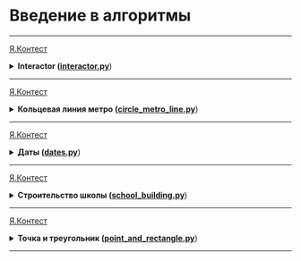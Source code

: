 # Введение в алгоритмы

---
[Я.Контест](https://contest.yandex.ru/contest/28730/problems/A/)

<details>
<summary>
<b>Interactor (<a href="interactor.py">interactor.py</a></b>)
</summary>

#### Условие
Лена руководит разработкой тестирующей системы, в которой реализованы интерактивные задачи.

До заверщения очередной стадии проекта осталось написать модуль,
определяющий итоговый вердикт системы для интерактивной задачи. Итоговый вердикт определяется из кода завершения задачи, вердикта интерактора и вердикта чекера по следующим правилам:

    Вердикт чекера и вердикт интерактора — это целые числа от 0 до 7 включительно.
    Код завершения задачи — это целое число от -128 до 127 включительно.
    Если интерактор выдал вердикт 0, итоговый вердикт равен 3 в случае, если программа завершилась с ненулевым кодом, и вердикту чекера в противном случае.
    Если интерактор выдал вердикт 1, итоговый вердикт равен вердикту чекера.
    Если интерактор выдал вердикт 4, итоговый вердикт равен 3 в случае, если программа завершилась с ненулевым кодом, и 4 в противном случае.
    Если интерактор выдал вердикт 6, итоговый вердикт равен 0.
    Если интерактор выдал вердикт 7, итоговый вердикт равен 1.
    В остальных случаях итоговый вердикт равен вердикту интерактора.

Ваша задача — реализовать этот модуль. 

#### Формат ввода
Входной файл состоит из трёх строк.
В первой задано целое число r (−128≤r≤127) — код завершения задачи, во второй — целое число i (0≤i≤7)
— вердикт интерактора, в третьей — целое число c (0≤c≤7) — вердикт чекера. 

#### Формат вывода
 Выведите одно целое число от 0 до 7 включительно — итоговый вердикт системы. 

#### Пример
<table>
  <tbody>
  <tr>
    <td><b>Ввод</b></td>
    <td><b>Вывод</b></td>
  </tr>
  <tr>
    <td valign="top">0<br>0<br>0</td>
  <td valign="top">0</td>
  </tr>
  </tbody>
</table>


<table>
  <tbody>
  <tr>
    <td><b>Ввод</b></td>
    <td><b>Вывод</b></td>
  </tr>
  <tr>
    <td valign="top">-1<br>0<br>1</td>
  <td valign="top">3</td>
  </tr>
  </tbody>
</table>

<table>
  <tbody>
  <tr>
    <td><b>Ввод</b></td>
    <td><b>Вывод</b></td>
  </tr>
  <tr>
    <td valign="top">42<br>1<br>6</td>
  <td valign="top">6</td>
  </tr>
  </tbody>
</table>
</details>

---
[Я.Контест](https://contest.yandex.ru/contest/28730/problems/B/)

<details>
<summary>
<b>Кольцевая линия метро (<a href="circle_metro_line.py">circle_metro_line.py</a></b>)
</summary>

#### Условие

Витя работает недалеко от одной из станций кольцевой линии Московского метро,
а живет рядом с другой станцией той же линии. Требуется выяснить,
мимо какого наименьшего количества промежуточных станций необходимо проехать Вите по кольцу,
чтобы добраться с работы домой. 

#### Формат ввода

Станции пронумерованы подряд натуральными числами 1, 2, 3, …, N (1-я станция – соседняя с N-й),
N не превосходит 100.
Вводятся три числа: сначала N – общее количество станций кольцевой линии,
а затем i и j – номера станции, на которой Витя садится, и станции,
на которой он должен выйти. Числа i и j не совпадают. Все числа разделены пробелом.


#### Формат вывода

Требуется выдать минимальное количество промежуточных станций
(не считая станции посадки и высадки), которые необходимо проехать Вите. 

#### Пример

<table>
  <tbody>
  <tr>
    <td><b>Ввод</b></td>
    <td><b>Вывод</b></td>
  </tr>
  <tr>
    <td valign="top">100 5 6</td>
  <td valign="top">0</td>
  </tr>
  </tbody>
</table>

<table>
  <tbody>
  <tr>
    <td><b>Ввод</b></td>
    <td><b>Вывод</b></td>
  </tr>
  <tr>
    <td valign="top">10 1 9</td>
  <td valign="top">1</td>
  </tr>
  </tbody>
</table>

#### Примечание

Пояснения к примерам:
1) На кольцевой линии 100 станций; проехать с 5-й на 6-ю станцию Витя может напрямую,
без промежуточных станций

2) На кольцевой линии 10 станций; проехать с 1-й на 9-ю станцию Витя может через одну промежуточную,
ее номер 10

</details>

---

[Я.Контест](https://contest.yandex.ru/contest/28730/problems/C/)

<details>
<summary>
<b>Даты (<a href="dates.py">dates.py</a></b>)
</summary>

#### Условие

Как известно, два наиболее распространённых формата записи даты
— это европейский (сначала день, потом месяц, потом год) и американски
(сначала месяц, потом день, потом год). Системный администратор поменял дату на одном
из бэкапов и сейчас хочет вернуть дату обратно. Но он не проверил, в каком
формате дата используется в системе. Может ли он обойтись без этой информации?
Иначе говоря, вам даётся запись некоторой корректной даты. Требуется выяснить,
однозначно ли по этой записи определяется дата даже без дополнительной информации о формате. 

#### Формат ввода

Первая строка входных данных содержит три целых числа
— x, y и z (1≤x≤31, 1≤y≤31, 1970≤z≤2069. Гарантируется,
что хотя бы в одном формате запись xyz задаёт корректную дату. 

#### Формат вывода

Выведите 1, если дата определяется однозначно, и 0 в противном случае.

#### Пример

<table>
  <tbody>
  <tr>
    <td><b>Ввод</b></td>
    <td><b>Вывод</b></td>
  </tr>
  <tr>
    <td valign="top">1 2 2003</td>
  <td valign="top">0</td>
  </tr>
  </tbody>
</table>

<table>
  <tbody>
  <tr>
    <td><b>Ввод</b></td>
    <td><b>Вывод</b></td>
  </tr>
  <tr>
    <td valign="top">2 29 2008</td>
  <td valign="top">1</td>
  </tr>
  </tbody>
</table>


#### Примечание

В первом примере при одной системе записи дата равна 1 февраля, 
при другой - 2 января 2003 года, то есть однозначно назвать дату не получается.
Во втором примере корректный вариант даты может быть только в американском формате,
где она задаёт 29 февраля 2008 года.
</details>

---

[Я.Контест](https://contest.yandex.ru/contest/28730/problems/D/)

<details>
<summary>
<b>Строительство школы (<a href="school_building.py">school_building.py</a></b>)
</summary>

#### Условие


В деревне Интернетовка все дома расположены вдоль одной улицы по одну сторону от нее.
По другую сторону от этой улицы пока ничего нет, но скоро все будет – школы, магазины, кинотеатры и т.д.
Для начала в этой деревне решили построить школу. Место для строительства школы решили выбрать так, 
чтобы суммарное расстояние, которое проезжают ученики от своих домов до школы, было минимально.
План деревни можно представить в виде прямой,
в некоторых целочисленных точках которой находятся дома учеников. 
Школу также разрешается строить только в целочисленной точке этой прямой
(в том числе разрешается строить школу в точке, где расположен один из домов
– ведь школа будет расположена с другой стороны улицы).
Напишите программу, которая по известным координатам 
домов учеников поможет определить координаты места строительства школы.



#### Формат ввода

Сначала вводится число N — количество учеников (0 < N < 100001).
Далее идут в строго возрастающем порядке координаты домов учеников — целые числа,
не превосходящие 2 × 109 по модулю. 

#### Формат вывода

Выведите одно целое число — координату точки, в которой лучше всего построить школу.
Если ответов несколько, выведите любой из них. 

#### Пример

<table>
  <tbody>
  <tr>
    <td><b>Ввод</b></td>
    <td><b>Вывод</b></td>
  </tr>
  <tr>
    <td valign="top">4<br>1 2 3 4</td>
  <td valign="top">3</td>
  </tr>
  </tbody>
</table>
<table>
  <tbody>
  <tr>
    <td><b>Ввод</b></td>
    <td><b>Вывод</b></td>
  </tr>
  <tr>
    <td valign="top">3<br>-1 0 1</td>
  <td valign="top">0</td>
  </tr>
  </tbody>
</table>
</details>

---


[Я.Контест](https://contest.yandex.ru/contest/28730/problems/E/)

<details>
<summary>
<b>Точка и треугольник (<a href="point_and_rectangle.py">point_and_rectangle.py</a></b>)
</summary>

#### Условие

На координатной плоскости расположены равнобедренный прямоугольный треугольник ABC
с длиной катета d и точка X. Катеты треугольника лежат на осях координат,
а вершины расположены в точках: A (0,0), B (d,0), C (0,d).
Напишите программу, которая определяет взаимное расположение точки X и треугольника.
Если точка X расположена внутри или на сторонах треугольника, выведите 0.
Если же точка находится вне треугольника, выведите номер ближайшей к ней вершины.


#### Формат ввода

Сначала вводится натуральное число d (не превосходящее 1000),
а затем координаты точки X – два целых числа из диапазона от ­–1000 до 1000. 

#### Формат вывода

Если точка лежит внутри, на стороне треугольника или совпадает с одной из вершин,
то выведите число 0. Если точка лежит вне треугольника, то выведите номер вершины треугольника,
к которой она расположена ближе всего (1 – к вершине A, 2 – к B, 3 – к C).
Если точка расположена на одинаковом расстоянии от двух вершин, выведите ту вершину, номер которой меньше. 

#### Пример

<table>
  <tbody>
  <tr>
    <td><b>Ввод</b></td>
    <td><b>Вывод</b></td>
  </tr>
  <tr>
    <td valign="top">5<br> 1 1</td>
  <td valign="top">0</td>
  </tr>
  </tbody>
</table>

<table>
  <tbody>
  <tr>
    <td><b>Ввод</b></td>
    <td><b>Вывод</b></td>
  </tr>
  <tr>
    <td valign="top">3<br> -1 -1</td>
  <td valign="top">1</td>
  </tr>
  </tbody>
</table>

<table>
  <tbody>
  <tr>
    <td><b>Ввод</b></td>
    <td><b>Вывод</b></td>
  </tr>
  <tr>
    <td valign="top">4<br> 4 4</td>
  <td valign="top">2</td>
  </tr>
  </tbody>
</table>


<table>
  <tbody>
  <tr>
    <td><b>Ввод</b></td>
    <td><b>Вывод</b></td>
  </tr>
  <tr>
    <td valign="top">4<br> 2 2</td>
  <td valign="top">0</td>
  </tr>
  </tbody>
</table>


#### Примечание

Комментарии к примерам тестов
1. Точка лежит внутри треугольника.
2. Точка лежит вне треугольника и ближе всего к ней вершина A
3. Точка лежит на равном расстоянии от вершин B и C,
 в этом случае нужно вывести ту вершину, у которой номер меньше, т.е. выведено должно быть число 2
4. Точка лежит на стороне треугольника.

</details>

---